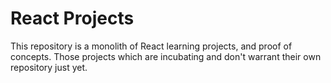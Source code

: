 # React Projects

This repository is a monolith of React learning projects, and proof of concepts. Those projects which are incubating and don't warrant their own repository just yet.
